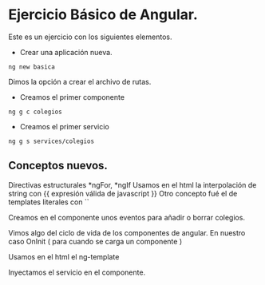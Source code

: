 

# Ejercicio Básico de Angular.

Este es un ejercicio con los siguientes elementos.

- Crear una aplicación nueva.

```
ng new basica
```

Dimos la opción a crear el archivo de rutas.

- Creamos el primer componente

```
ng g c colegios
```

- Creamos el primer servicio

```
ng g s services/colegios
```

## Conceptos nuevos.

Directivas estructurales *ngFor, *ngIf
Usamos en el html la interpolación de string con {{ expresión válida de javascript }}
Otro concepto fué el de templates literales con ``

Creamos en el componente unos eventos para añadir o borrar colegios.

Vimos algo del ciclo de vida de los componentes de angular. En nuestro caso OnInit ( para cuando se carga un componente )

Usamos en el html el ng-template

Inyectamos el servicio en el componente.
